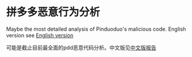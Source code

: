 # 拼多多恶意行为分析
Maybe the most detailed analysis of Pinduoduo's malicious code.
English version see [English version](report_en.pdf)

可能是截止目前最全面的pdd恶意代码分析。中文版见[中文版报告](report_cn.pdf)
